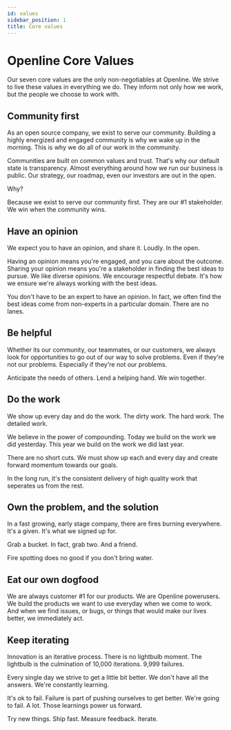 ```yaml
---
id: values
sidebar_position: 1
title: Core values
---
```


# Openline Core Values

Our seven core values are the only non-negotiables at Openline.  We strive to live these values in everything we do.  They inform not only how we work, but the people we choose to work with.  


## Community first
As an open source company, we exist to serve our community.  Building a highly energized and engaged community is why we wake up in the morning.  This is why we do all of our work in the community.

Communities are built on common values and trust.  That's why our default state is transparency.  Almost everything around how we run our business is public.  Our strategy, our roadmap, even our investors are out in the open.

Why?

Because we exist to serve our community first.  They are our #1 stakeholder.  We win when the community wins.

## Have an opinion

We expect you to have an opinion, and share it.  Loudly.  In the open.

Having an opinion means you're engaged, and you care about the outcome.  Sharing your opinion means you're a stakeholder in finding the best ideas to pursue.  We like diverse opinions.  We encourage respectful debate.  It's how we ensure we're always working with the best ideas.

You don't have to be an expert to have an opinion.  In fact, we often find the best ideas come from non-experts in a particular domain.  There are no lanes.  

## Be helpful

Whether its our community, our teammates, or our customers, we always look for opportunities to go out of our way to solve problems.  Even if they're not our problems.  Especially if they're not our problems.

Anticipate the needs of others.  Lend a helping hand.  We win together.

## Do the work

We show up every day and do the work.  The dirty work.  The hard work.  The detailed work.  

We believe in the power of compounding.  Today we build on the work we did yesterday.  This year we build on the work we did last year.

There are no short cuts.  We must show up each and every day and create forward momentum towards our goals.

In the long run, it's the consistent delivery of high quality work that seperates us from the rest.

## Own the problem, and the solution

In a fast growing, early stage company, there are fires burning everywhere.  It's a given.  It's what we signed up for.  

Grab a bucket.  In fact, grab two.  And a friend.

Fire spotting does no good if you don't bring water.  

## Eat our own dogfood

We are always customer #1 for our products.  We are Openline powerusers.  We build the products we want to use everyday when we come to work.  And when we find issues, or bugs, or things that would make our lives better, we immediately act.

## Keep iterating

Innovation is an iterative process.  There is no lightbulb moment.  The lightbulb is the culmination of 10,000 iterations.  9,999 failures.

Every single day we strive to get a little bit better. We don't have all the answers.  We're constantly learning.  

It's ok to fail.  Failure is part of pushing ourselves to get better.  We're going to fail.  A lot. Those learnings power us forward.

Try new things. Ship fast.  Measure feedback.  Iterate.

